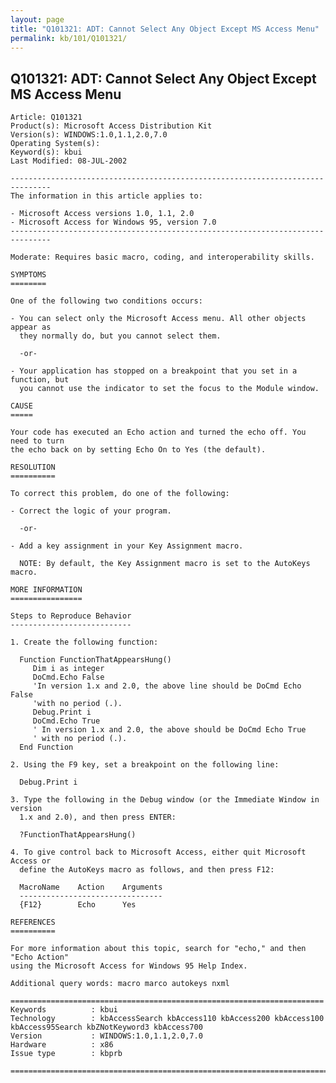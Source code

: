 ```yaml
---
layout: page
title: "Q101321: ADT: Cannot Select Any Object Except MS Access Menu"
permalink: kb/101/Q101321/
---
```


## Q101321: ADT: Cannot Select Any Object Except MS Access Menu

	Article: Q101321
	Product(s): Microsoft Access Distribution Kit
	Version(s): WINDOWS:1.0,1.1,2.0,7.0
	Operating System(s): 
	Keyword(s): kbui
	Last Modified: 08-JUL-2002
	
	-------------------------------------------------------------------------------
	The information in this article applies to:
	
	- Microsoft Access versions 1.0, 1.1, 2.0 
	- Microsoft Access for Windows 95, version 7.0 
	-------------------------------------------------------------------------------
	
	Moderate: Requires basic macro, coding, and interoperability skills.
	
	SYMPTOMS
	========
	
	One of the following two conditions occurs:
	
	- You can select only the Microsoft Access menu. All other objects appear as
	  they normally do, but you cannot select them.
	
	  -or-
	
	- Your application has stopped on a breakpoint that you set in a function, but
	  you cannot use the indicator to set the focus to the Module window.
	
	CAUSE
	=====
	
	Your code has executed an Echo action and turned the echo off. You need to turn
	the echo back on by setting Echo On to Yes (the default).
	
	RESOLUTION
	==========
	
	To correct this problem, do one of the following:
	
	- Correct the logic of your program.
	
	  -or-
	
	- Add a key assignment in your Key Assignment macro.
	
	  NOTE: By default, the Key Assignment macro is set to the AutoKeys macro.
	
	MORE INFORMATION
	================
	
	Steps to Reproduce Behavior
	---------------------------
	
	1. Create the following function:
	
	  Function FunctionThatAppearsHung()
	     Dim i as integer
	     DoCmd.Echo False
	     'In version 1.x and 2.0, the above line should be DoCmd Echo False
	     'with no period (.).
	     Debug.Print i
	     DoCmd.Echo True
	     ' In version 1.x and 2.0, the above should be DoCmd Echo True
	     ' with no period (.).
	  End Function
	
	2. Using the F9 key, set a breakpoint on the following line:
	
	  Debug.Print i
	
	3. Type the following in the Debug window (or the Immediate Window in version
	  1.x and 2.0), and then press ENTER:
	
	  ?FunctionThatAppearsHung()
	
	4. To give control back to Microsoft Access, either quit Microsoft Access or
	  define the AutoKeys macro as follows, and then press F12:
	
	  MacroName    Action    Arguments
	  --------------------------------
	  {F12}        Echo      Yes
	
	REFERENCES
	==========
	
	For more information about this topic, search for "echo," and then "Echo Action"
	using the Microsoft Access for Windows 95 Help Index.
	
	Additional query words: macro marco autokeys nxml
	
	======================================================================
	Keywords          : kbui 
	Technology        : kbAccessSearch kbAccess110 kbAccess200 kbAccess100 kbAccess95Search kbZNotKeyword3 kbAccess700
	Version           : WINDOWS:1.0,1.1,2.0,7.0
	Hardware          : x86
	Issue type        : kbprb
	
	=============================================================================
	
